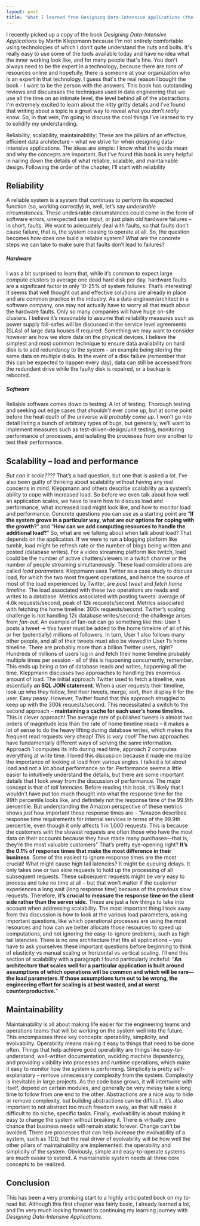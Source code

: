 ```yaml
---
layout: post
title: "What I learned from Designing Data-Intensive Applications (the book) - Part 1"
---
```


I recently picked up a copy of the book *Designing Data-Intensive Applications* by Martin Kleppmann because I'm not entirely comfortable using technologies of which I don't quite understand the nuts and bolts. It's really easy to use some of the tools available today and have no idea what the inner working look like, and for many people that's fine. You don't always need to be the expert in a technology, because there are *tons* of resources online and hopefully, there is someone at your organization who *is* an expert in that technology. I guess that's the real reason I bought the book - I want to be the person with the answers. This book has outstanding reviews and discuesses the techniques used in data engineering that we use all the time on an intimate level, the level behind all of the abstractions. I'm extremely excited to learn about the nitty gritty details and I’ve found that writing about a topic is a great way to reveal what you don’t *really* know. So, in that vein, I’m going to discuss the cool things I’ve learned to try to solidify my understanding.

Reliability, scalability, maintainability: These are the pillars of an effective, efficient data architecture – what we strive for when designing data-intensive applications. The ideas are simple: I know what the words mean and why the concepts are important. But I’ve found this book is very helpful in nailing down the details of what reliable, scalable, and maintainable design. Following the order of the chapter, I’ll start with reliability
## Reliability
A reliable system is a system that continues to perform its expected function (so, working correctly) in, well, let’s say *undesirable circumstances.* These undesirable circumstances could come in the form of software errors, unexpected user input, or just plain old hardware failures – in short, faults. We want to adequately deal with faults, so that faults don’t cause failure, that is, the system ceasing to operate at all. So, the question becomes how does one build a reliable system? What are the concrete steps we can take to make sure that faults don’t lead to failures? 
##### Hardware
I was a bit surprised to learn that, while it’s common to expect large compute clusters to average one dead hard disk per day, hardware faults are a significant factor in only 10-25% of system failures. That’s interesting! It seems that well thought out and effective solutions are already in place and are common practice in the industry. As a data engineer/architect in a software company, one may not actually have to worry all that much about the hardware faults. Only so many companies will have huge on-site clusters. I believe it’s reasonable to assume that reliability measures such as power supply fail-safes will be discussed in the service level agreements (SLAs) of large data houses if required. Something we may want to consider however are how we store data on the physical devices. I believe the simplest and most common technique to ensure data availability on hard disk is to add redundancy to the system – an example being storing the same data on multiple disks. In the event of a disk failure (remember that this can be expected to happen every day), data can still be accessed from the redundant drive while the faulty disk is repaired, or a backup is rebooted.
##### Software
Reliable software comes down to testing. A lot of testing. Thorough testing and seeking out edge cases that *shouldn’t* ever come up, but at some point before the heat death of the universe *will probably come up.* I won’t go into detail listing a bunch of arbitrary types of bugs, but generally, we’ll want to implement measures such as test-driven-design/unit testing, monitoring performance of processes, and isolating the processes from one another to test their performance.

## Scalability – load and performance
*But can it scale????* That’s a bad question, but one that is asked a lot. I’ve also been guilty of thinking about scalability without having any real concerns in mind. Kleppmann and others describe scalability as a system’s ability to cope with increased load. So before we even talk about how well an application scales, we have to learn how to discuss load and performance, what increased load might look like, and how to monitor load and performance. Concrete questions you can use as a starting point are “**If the system grows in a particular way, what are our options for coping with the growth?**” and “**How can we add computing resources to handle the additional load?**”
So, what are we talking about when talk about load? That depends on the application. If we were to run a blogging platform like tumblr, load might be refresh rate or the number of blogs being written and posted (database writes). For a video streaming platform like twitch, load could be the number of active chatters/viewers in a twitch channel or the number of people streaming simultaneously. These load considerations are called *load parameters.* Kleppmann uses Twitter as a case study to discuss load, for which the two most frequent operations, and hence the source of most of the load experienced by Twitter, are *post tweet* and *fetch home timeline.* The load associated with these two operations are reads and writes to a database. Metrics associated with posting tweets: average of 4.6k requests/second, peak of 12k requests/second. Metrics associated with fetching the home timeline: 300k requests/second. Twitter’s scaling challenge is not handling 12k database writes/second; the challenge arises from *fan-out.* An example of fan-out can go something like this: User 1 posts a tweet -> this tweet must be added to the home timeline of all of his or her (potentially) millions of followers. In turn, User 1 also follows many other people, and all of their tweets must also be viewed in User 1’s home timeline. There are probably more than a billion Twitter users, right? Hundreds of millions of users log in and fetch their home timeline probably multiple times per session - all of this is happening concurrently, remember. This ends up being *a ton* of database reads and writes, happening all the time. Kleppmann discusses two approaches to handling this enormous amount of load. The initial approach Twitter used to fetch a timeline, was essentially **an SQL JOIN statement**. When a user requests their timeline, look up who they follow, find their tweets, merge, sort, then display it for the user. Easy peasy. However, Twitter found that this approach struggled to keep up with the 300k requests/second. This necessitated a switch to the second approach – **maintaining a cache for each user’s home timeline.**  This is clever approach! The average rate of published tweets is almost two orders of magnitude less than the rate of home timeline reads – it makes a lot of sense to do the heavy lifting during database writes, which makes the frequent read requests very cheap! *This is very cool!* The two approaches have fundamentally different ways of serving the same information. Approach 1 computes its info during read time, approach 2 computes everything at write time. I loved this discussion because it made me realize the importance of looking at load from various angles.
I talked a lot about load and not a lot about performance so far. Performance seems a little easier to intuitively understand the details, but there are some important details that I took away from the discussion of performance. The major concept is that of *tail latencies.* Before reading this book, it’s likely that I wouldn’t have put too much thought into what the response time for the 99th percentile looks like, and definitely not the response time of the 99.9th percentile. But understanding the Amazon perspective of these metrics shows just how important these response times are – “Amazon describes response time requirements for internal services in terms of the 99.9th percentile, even though it only affects 1 in 1,000 requests. This is because the customers with the slowest requests are often those who have the most data on their accounts because they have made many purchases—that is, they’re the most valuable customers” That’s pretty eye-opening right? **It’s the 0.1% of response times that make the most difference in their business**. Some of the easiest to ignore response times are the most crucial! 
What might cause high tail latencies? It might be queuing delays. It only takes one or two slow requests to hold up the processing of all subsequent requests. These subsequent requests might be very easy to process and take no time at all – but that won’t matter if the customer experiences a long wait (long response time) because of the previous slow requests. Therefore, **it’s crucial to measure the response time on the client side rather than the server side.**
These are just a few things to take into account when addressing scalability. The most important thing I took away from this discussion is how to look at the various load parameters, asking important questions, like which operational processes are using the most resources and how can we better allocate those resources to speed up computations, and not ignoring the easy-to-ignore problems, such as high tail latencies. There is no one architecture that fits all applications – you have to ask yourselves these important questions before beginning to think of elasticity vs manual scaling or horizontal vs vertical scaling. I’ll end this section of scalability with a paragraph I found particularly inciteful: “**An architecture that scales well for a particular application is built around assumptions of which operations will be common and which will be rare—the load parameters. If those assumptions turn out to be wrong, the engineering effort for scaling is at best wasted, and at worst counterproductive.**”

## Maintainability 
Maintainability is all about making life easier for the engineering teams and operations teams that will be working on the system well into the future. This encompasses three key concepts: operability, simplicity, and evolvability. Operability means making it easy to things that need to be done often. Things that help achieve good operability are things like easy-to-understand, well-written documentation, avoiding machine dependency, and providing visibility into processes and runtime operations, which make it easy to monitor how the system is performing. Simplicity is pretty self-explanatory – remove unnecessary complexity from the system. Complexity is inevitable in large projects. As the code base grows, it will intertwine with itself, depend on certain modules, and generally be very messy take a long time to follow from one end to the other. Abstractions are a nice way to hide or remove complexity, but building abstractions can be difficult. It’s also important to not abstract too much freedom away, as that will make it difficult to do niche, specific tasks. Finally, evolvability is about making it easy to change the system without breaking it. There is virtually zero chance that business needs will remain static forever. Change can’t be avoided. There are processes that can help increase the evolvability of a system, such as TDD, but the real driver of evolvability will be how well the other pillars of maintainability are implemented: the operability and simplicity of the system. Obviously, simple and easy-to-operate systems are much easier to extend. A maintainable system needs all three core concepts to be realized. 
## Conclusion
This has been a very promising start to a highly anticipated book on my to-read list. Although this first chapter was fairly basic, I already learned a lot, and I’m very much looking forward to continuing my learning journey with *Designing Data-Intensive Applications.*
